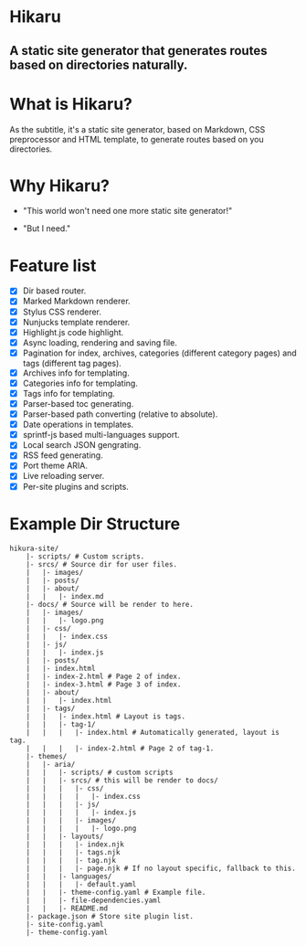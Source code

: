 Hikaru
======

A static site generator that generates routes based on directories naturally.
-----------------------------------------------------------------------------

# What is Hikaru?

As the subtitle, it's a static site generator, based on Markdown, CSS preprocessor and HTML template, to generate routes based on you directories.

# Why Hikaru?

- "This world won't need one more static site generator!"

- "But I need."

# Feature list

- [X] Dir based router.
- [X] Marked Markdown renderer.
- [X] Stylus CSS renderer.
- [X] Nunjucks template renderer.
- [X] Highlight.js code highlight.
- [X] Async loading, rendering and saving file.
- [X] Pagination for index, archives, categories (different category pages) and tags (different tag pages).
- [X] Archives info for templating.
- [X] Categories info for templating.
- [X] Tags info for templating.
- [X] Parser-based toc generating.
- [X] Parser-based path converting (relative to absolute).
- [X] Date operations in templates.
- [X] sprintf-js based multi-languages support.
- [X] Local search JSON gengrating.
- [X] RSS feed generating.
- [X] Port theme ARIA.
- [X] Live reloading server.
- [X] Per-site plugins and scripts.

# Example Dir Structure

```plain
hikura-site/
    |- scripts/ # Custom scripts.
    |- srcs/ # Source dir for user files.
    |   |- images/
    |   |- posts/
    |   |- about/
    |   |   |- index.md
    |- docs/ # Source will be render to here.
    |   |- images/
    |   |   |- logo.png
    |   |- css/
    |   |   |- index.css
    |   |- js/
    |   |   |- index.js
    |   |- posts/
    |   |- index.html
    |   |- index-2.html # Page 2 of index.
    |   |- index-3.html # Page 3 of index.
    |   |- about/
    |   |   |- index.html
    |   |- tags/
    |   |   |- index.html # Layout is tags.
    |   |   |- tag-1/
    |   |   |   |- index.html # Automatically generated, layout is tag.
    |   |   |   |- index-2.html # Page 2 of tag-1.
    |- themes/
    |   |- aria/
    |   |   |- scripts/ # custom scripts
    |   |   |- srcs/ # this will be render to docs/
    |   |   |   |- css/
    |   |   |   |   |- index.css
    |   |   |   |- js/
    |   |   |   |   |- index.js
    |   |   |   |- images/
    |   |   |   |   |- logo.png
    |   |   |- layouts/
    |   |   |   |- index.njk
    |   |   |   |- tags.njk
    |   |   |   |- tag.njk
    |   |   |   |- page.njk # If no layout specific, fallback to this.
    |   |   |- languages/
    |   |   |   |- default.yaml
    |   |   |- theme-config.yaml # Example file.
    |   |   |- file-dependencies.yaml
    |   |   |- README.md
    |- package.json # Store site plugin list.
    |- site-config.yaml
    |- theme-config.yaml
```
